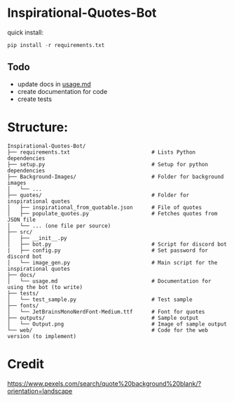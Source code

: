 # Inspirational-Quotes-Bot
quick install:
```python
pip install -r requirements.txt
```
## Todo
  - update docs in [usage.md](Docs/usage.md)
  - create documentation for code
  - create tests

# Structure:
```
Inspirational-Quotes-Bot/
├── requirements.txt                          # Lists Python dependencies
├── setup.py                                  # Setup for python dependencies
├── Background-Images/                        # Folder for background images
│   └── ...
├── quotes/                                   # Folder for inspirational quotes
│   ├── inspirational_from_quotable.json      # File of quotes
│   ├── populate_quotes.py                    # Fetches quotes from JSON file
│   └── ... (one file per source)
├── src/
│   ├── __init__.py    
│   ├── bot.py                                # Script for discord bot
|   ├── config.py                             # Set password for discord bot
│   └── image_gen.py                          # Main script for the inspirational quotes
├── docs/
│   └── usage.md                              # Documentation for using the bot (to write)
├── tests/
│   └── test_sample.py                        # Test sample
├── fonts/
│   └── JetBrainsMonoNerdFont-Medium.ttf      # Font for quotes
├── outputs/                                  # Sample output
│   └── Output.png                            # Image of sample output
└── web/                                      # Code for the web version (to implement)
```

# Credit
https://www.pexels.com/search/quote%20background%20blank/?orientation=landscape
